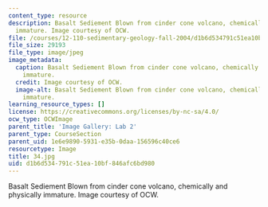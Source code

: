 ```yaml
---
content_type: resource
description: Basalt Sediement Blown from cinder cone volcano, chemically and physically
  immature. Image courtesy of OCW.
file: /courses/12-110-sedimentary-geology-fall-2004/d1b6d534791c51ea10bf846afc6bd980_34.jpg
file_size: 29193
file_type: image/jpeg
image_metadata:
  caption: Basalt Sediement Blown from cinder cone volcano, chemically and physically
    immature.
  credit: Image courtesy of OCW.
  image-alt: Basalt Sediement Blown from cinder cone volcano, chemically and physically
    immature.
learning_resource_types: []
license: https://creativecommons.org/licenses/by-nc-sa/4.0/
ocw_type: OCWImage
parent_title: 'Image Gallery: Lab 2'
parent_type: CourseSection
parent_uid: 1e6e9890-5931-e35b-0daa-156596c40ce6
resourcetype: Image
title: 34.jpg
uid: d1b6d534-791c-51ea-10bf-846afc6bd980
---
```

Basalt Sediement Blown from cinder cone volcano, chemically and physically immature. Image courtesy of OCW.